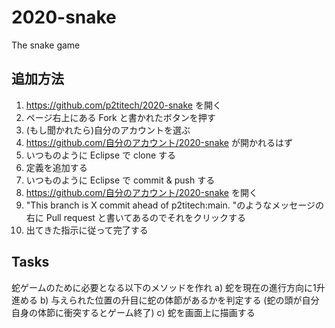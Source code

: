# 2020-snake
The snake game 

## 追加方法
1. https://github.com/p2titech/2020-snake を開く
2. ページ右上にある Fork と書かれたボタンを押す
3. (もし聞かれたら)自分のアカウントを選ぶ
4. https://github.com/自分のアカウント/2020-snake が開かれるはず
5. いつものように Eclipse で clone する
6. 定義を追加する
7. いつものように Eclipse で commit & push する
8. https://github.com/自分のアカウント/2020-snake を開く
9. "This branch is X commit ahead of p2titech:main. "のようなメッセージの右に Pull request と書いてあるのでそれをクリックする
10. 出てきた指示に従って完了する

## Tasks
蛇ゲームのために必要となる以下のメソッドを作れ
a) 蛇を現在の進行方向に1升進める
b) 与えられた位置の升目に蛇の体節があるかを判定する (蛇の頭が自分自身の体節に衝突するとゲーム終了)
c) 蛇を画面上に描画する
